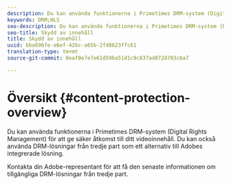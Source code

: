 ```yaml
---
description: Du kan använda funktionerna i Primetimes DRM-system (Digital Rights Management) för att ge säker åtkomst till ditt videoinnehåll. Du kan också använda DRM-lösningar från tredje part som ett alternativ till Adobes integrerade lösning.
keywords: DRM;HLS
seo-description: Du kan använda funktionerna i Primetimes DRM-system (Digital Rights Management) för att ge säker åtkomst till ditt videoinnehåll. Du kan också använda DRM-lösningar från tredje part som ett alternativ till Adobes integrerade lösning.
seo-title: Skydd av innehåll
title: Skydd av innehåll
uuid: bba696fe-e6ef-42bc-a65b-2fd8623ffc61
translation-type: tm+mt
source-git-commit: 0eaf0e7e7e61d596a51d1c9c837ad072d703c6a7

---
```



# Översikt {#content-protection-overview}

Du kan använda funktionerna i Primetimes DRM-system (Digital Rights Management) för att ge säker åtkomst till ditt videoinnehåll. Du kan också använda DRM-lösningar från tredje part som ett alternativ till Adobes integrerade lösning.

Kontakta din Adobe-representant för att få den senaste informationen om tillgängliga DRM-lösningar från tredje part.